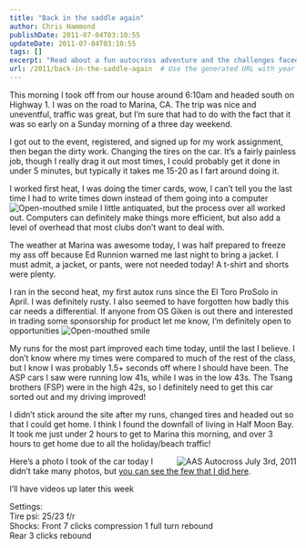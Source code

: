 ```yaml
---
title: "Back in the saddle again"
author: Chris Hammond
publishDate: 2011-07-04T03:10:55
updateDate: 2011-07-04T03:10:55
tags: []
excerpt: "Read about a fun autocross adventure and the challenges faced by the driver. Get insights on the event, the car, and the driving experience in Marina, CA."
url: /2011/back-in-the-saddle-again  # Use the generated URL with year
---
```

<p>This morning I took off from our house around 6:10am and headed south on Highway 1. I was on the road to Marina, CA. The trip was nice and uneventful, traffic was great, but I’m sure that had to do with the fact that it was so early on a Sunday morning of a three day weekend.</p>  <p>I got out to the event, registered, and signed up for my work assignment, then began the dirty work. Changing the tires on the car. It’s a fairly painless job, though I really drag it out most times, I could probably get it done in under 5 minutes, but typically it takes me 15-20 as I fart around doing it.</p>  <p>I worked first heat, I was doing the timer cards, wow, I can’t tell you the last time I had to write times down instead of them going into a computer <img style="border-bottom-style: none; border-left-style: none; border-top-style: none; border-right-style: none" class="wlEmoticon wlEmoticon-openmouthedsmile" alt="Open-mouthed smile" src="https://www.project350z.com/Portals/4/PublishThumbnails/Windows-Live-Writer/Back-in-the-saddle-again_14998/wlEmoticon-openmouthedsmile_2.png" /> I little antiquated, but the process over all worked out. Computers can definitely make things more efficient, but also add a level of overhead that most clubs don’t want to deal with.</p>  <p>The weather at Marina was awesome today, I was half prepared to freeze my ass off because Ed Runnion warned me last night to bring a jacket. I must admit, a jacket, or pants, were not needed today! A t-shirt and shorts were plenty.</p>  <p>I ran in the second heat, my first autox runs since the El Toro ProSolo in April. I was definitely rusty. I also seemed to have forgotten how badly this car needs a differential. If anyone from OS Giken is out there and interested in trading some sponsorship for product let me know, I’m definitely open to opportunities <img style="border-bottom-style: none; border-left-style: none; border-top-style: none; border-right-style: none" class="wlEmoticon wlEmoticon-openmouthedsmile" alt="Open-mouthed smile" src="https://www.project350z.com/Portals/4/PublishThumbnails/Windows-Live-Writer/Back-in-the-saddle-again_14998/wlEmoticon-openmouthedsmile_2.png" /></p>  <p>My runs for the most part improved each time today, until the last I believe. I don’t know where my times were compared to much of the rest of the class, but I know I was probably 1.5+ seconds off where I should have been. The ASP cars I saw were running low 41s, while I was in the low 43s. The Tsang brothers (FSP) were in the high 42s, so I definitely need to get this car sorted out and my driving improved!</p>  <p>I didn’t stick around the site after my runs, changed tires and headed out so that I could get home. I think I found the downfall of living in Half Moon Bay. It took me just under 2 hours to get to Marina this morning, and over 3 hours to get home due to all the holiday/beach traffic!</p>  <p><a title="AAS Autocross July 3rd, 2011" href="https://www.flickr.com/photos/17726343@N00/5899704327/"><img border="0" alt="AAS Autocross July 3rd, 2011" align="right" src="https://static.flickr.com/5317/5899704327_7017d320d0_m.jpg" /></a>Here’s a photo I took of the car today I didn’t take many photos, but <a href="https://www.flickr.com/photos/chammond/sets/72157627111621056/with/5899705291/" target="_blank">you can see the few that I did here</a>.</p>    <p>I’ll have videos up later this week</p>  <p>Settings:   <br />Tire psi: 25/23 f/r    <br />Shocks: Front 7 clicks compression 1 full turn rebound    <br />Rear 3 clicks rebound</p>

